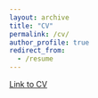 ```yaml
---
layout: archive
title: "CV"
permalink: /cv/
author_profile: true
redirect_from:
  - /resume
---
```

[Link to CV](https://drive.google.com/file/d/1YsDMaS2s49gj-caC9YmRWEeodm9eV7Xs/view?usp=share_link)
